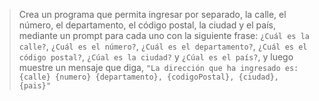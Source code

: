 > Crea un programa que permita ingresar por separado, la calle, el número, el departamento, el código postal, la ciudad y el país, mediante un prompt para cada uno con la siguiente frase: `¿Cuál es la calle?`, `¿Cuál es el número?`, `¿Cuál es el departamento?`, `¿Cuál es el código postal?`, `¿Cúal es la ciudad?` y `¿Cúal es el país?`, y luego muestre un mensaje que diga,
`"La dirección que ha ingresado es: {calle} {numero} {departamento}, {codigoPostal}, {ciudad}, {pais}"`

<style>
  .mu-browser {
    display: none;
  }
</style>
